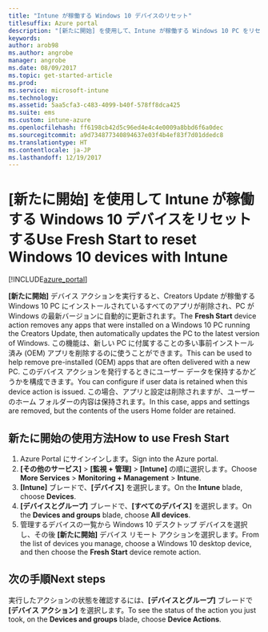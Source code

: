```yaml
---
title: "Intune が稼働する Windows 10 デバイスのリセット"
titlesuffix: Azure portal
description: "[新たに開始] を使用して、Intune が稼働する Windows 10 PC をリセットする方法について説明します。\""
keywords: 
author: arob98
ms.author: angrobe
manager: angrobe
ms.date: 08/09/2017
ms.topic: get-started-article
ms.prod: 
ms.service: microsoft-intune
ms.technology: 
ms.assetid: 5aa5cfa3-c483-4099-b40f-578ff8dca425
ms.suite: ems
ms.custom: intune-azure
ms.openlocfilehash: ff6198cb42d5c96ed4e4c4e0009a8bbd6f6a0dec
ms.sourcegitcommit: a9d734877340894637e03f4b4ef83f7d01ddedc8
ms.translationtype: HT
ms.contentlocale: ja-JP
ms.lasthandoff: 12/19/2017
---
```

# <a name="use-fresh-start-to-reset-windows-10-devices-with-intune"></a><span data-ttu-id="1b40c-103">[新たに開始] を使用して Intune が稼働する Windows 10 デバイスをリセットする</span><span class="sxs-lookup"><span data-stu-id="1b40c-103">Use Fresh Start to reset Windows 10 devices with Intune</span></span>


[!INCLUDE[azure_portal](./includes/azure_portal.md)]

<span data-ttu-id="1b40c-104">**[新たに開始]** デバイス アクションを実行すると、Creators Update が稼働する Windows 10 PC にインストールされているすべてのアプリが削除され、PC が Windows の最新バージョンに自動的に更新されます。</span><span class="sxs-lookup"><span data-stu-id="1b40c-104">The **Fresh Start** device action removes any apps that were installed on a Windows 10 PC running the Creators Update, then automatically updates the PC to the latest version of Windows.</span></span>
<span data-ttu-id="1b40c-105">この機能は、新しい PC に付属することの多い事前インストール済み (OEM) アプリを削除するのに使うことができます。</span><span class="sxs-lookup"><span data-stu-id="1b40c-105">This can be used to help remove pre-installed (OEM) apps that are often delivered with a new PC.</span></span> <span data-ttu-id="1b40c-106">このデバイス アクションを発行するときにユーザー データを保持するかどうかを構成できます。</span><span class="sxs-lookup"><span data-stu-id="1b40c-106">You can configure if user data is retained when this device action is issued.</span></span> <span data-ttu-id="1b40c-107">この場合、アプリと設定は削除されますが、ユーザーのホーム フォルダーの内容は保持されます。</span><span class="sxs-lookup"><span data-stu-id="1b40c-107">In this case, apps and settings are removed, but the contents of the users Home folder are retained.</span></span>

## <a name="how-to-use-fresh-start"></a><span data-ttu-id="1b40c-108">新たに開始の使用方法</span><span class="sxs-lookup"><span data-stu-id="1b40c-108">How to use Fresh Start</span></span>

1. <span data-ttu-id="1b40c-109">Azure Portal にサインインします。</span><span class="sxs-lookup"><span data-stu-id="1b40c-109">Sign into the Azure portal.</span></span>
2. <span data-ttu-id="1b40c-110">**[その他のサービス]** > **[監視 + 管理]** > **[Intune]** の順に選択します。</span><span class="sxs-lookup"><span data-stu-id="1b40c-110">Choose **More Services** > **Monitoring + Management** > **Intune**.</span></span>
3. <span data-ttu-id="1b40c-111">**[Intune]** ブレードで、**[デバイス]** を選択します。</span><span class="sxs-lookup"><span data-stu-id="1b40c-111">On the **Intune** blade, choose **Devices**.</span></span>
4. <span data-ttu-id="1b40c-112">**[デバイスとグループ]** ブレードで、**[すべてのデバイス]** を選択します。</span><span class="sxs-lookup"><span data-stu-id="1b40c-112">On the **Devices and groups** blade, choose **All devices**.</span></span>
5. <span data-ttu-id="1b40c-113">管理するデバイスの一覧から Windows 10 デスクトップ デバイスを選択し、その後 **[新たに開始]** デバイス リモート アクションを選択します。</span><span class="sxs-lookup"><span data-stu-id="1b40c-113">From the list of devices you manage, choose a Windows 10 desktop device, and then choose the **Fresh Start** device remote action.</span></span>

## <a name="next-steps"></a><span data-ttu-id="1b40c-114">次の手順</span><span class="sxs-lookup"><span data-stu-id="1b40c-114">Next steps</span></span>

<span data-ttu-id="1b40c-115">実行したアクションの状態を確認するには、**[デバイスとグループ]** ブレードで **[デバイス アクション]** を選択します。</span><span class="sxs-lookup"><span data-stu-id="1b40c-115">To see the status of the action you just took, on the **Devices and groups** blade, choose **Device Actions**.</span></span>

